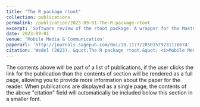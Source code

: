 ```yaml
---
title: "The R package rtoot"
collection: publications
permalink: /publication/2023-09-01-The-R-package-rtoot
excerpt: 'Software review of the rtoot package. A wrapper for the Mastodon API.'
date: 2023-09-01
venue: 'Mobile Media & Communication'
paperurl: 'http://journals.sagepub.com/doi/10.1177/20501579231176674'
citation: 'Wedel (2023). &quot;The R package rtoot.&quot; <i>Mobile Media & Communication</i>.'
---
```


The contents above will be part of a list of publications, if the user clicks the link for the publication than the contents of section will be rendered as a full page, allowing you to provide more information about the paper for the reader. When publications are displayed as a single page, the contents of the above "citation" field will automatically be included below this section in a smaller font.

